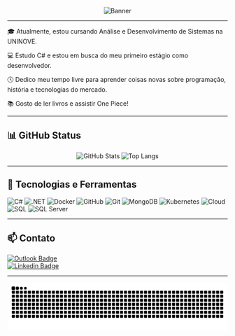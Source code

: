 <!-- Banner -->
<p align="center">
  <img src="https://i.imgur.com/bjjddxO.jpeg" alt="Banner" />
</p>

---

🎓 Atualmente, estou cursando Análise e Desenvolvimento de Sistemas na UNINOVE.

💻 Estudo C# e estou em busca do meu primeiro estágio como desenvolvedor.

🕓 Dedico meu tempo livre para aprender coisas novas sobre programação, história e tecnologias do mercado.

📚 Gosto de ler livros e assistir One Piece!

---

## 📊 GitHub Status

<p align="center">
  <img src="https://github-readme-stats.vercel.app/api?username=artiolix&show_icons=true&theme=tokyonight" alt="GitHub Stats" />
  <img src="https://github-readme-stats.vercel.app/api/top-langs/?username=artiolix&layout=compact&theme=tokyonight" alt="Top Langs" />
</p>

---

## 🧰 Tecnologias e Ferramentas

<p>
  <img src="https://cdn.jsdelivr.net/gh/devicons/devicon/icons/csharp/csharp-original.svg" height="40" alt="C#" />
  <img src="https://cdn.jsdelivr.net/gh/devicons/devicon/icons/dot-net/dot-net-original.svg" height="40" alt=".NET" />
  <img src="https://cdn.jsdelivr.net/gh/devicons/devicon/icons/docker/docker-original.svg" height="40" alt="Docker" />
  <img src="https://cdn.jsdelivr.net/gh/devicons/devicon/icons/github/github-original.svg" height="40" alt="GitHub" />
  <img src="https://cdn.jsdelivr.net/gh/devicons/devicon/icons/git/git-original.svg" height="40" alt="Git" />
  <img src="https://cdn.jsdelivr.net/gh/devicons/devicon/icons/mongodb/mongodb-original.svg" height="40" alt="MongoDB" />
  <img src="https://cdn.jsdelivr.net/gh/devicons/devicon/icons/kubernetes/kubernetes-plain.svg" height="40" alt="Kubernetes" />
  <img src="https://cdn.jsdelivr.net/gh/devicons/devicon/icons/azure/azure-original.svg" height="40" alt="Cloud" />
  <img src="https://cdn.jsdelivr.net/gh/devicons/devicon/icons/sqlite/sqlite-original.svg" height="40" alt="SQL" />
  <img src="https://cdn.jsdelivr.net/gh/devicons/devicon/icons/mysql/mysql-original.svg" height="40" alt="SQL Server" />
</p>

---

## 📫 Contato

[![Outlook Badge](https://img.shields.io/badge/-OUTLOOK-0072C6?style=flat-square&logo=microsoft-outlook&logoColor=white&link=mailto:matheus.artioli@outlook.com)](mailto:matheus.artioli@outlook.com)  
[![Linkedin Badge](https://img.shields.io/badge/-LinkedIn-0077B5?style=flat-square&logo=linkedin&logoColor=white&link=https://www.linkedin.com/in/matheus-artioli/)](https://www.linkedin.com/in/matheus-artioli/)

---

<p align="center">
  <img src="https://raw.githubusercontent.com/artiolix/artiolix/output/github-contribution-grid-snake.svg" alt="Snake animation" />
</p>
